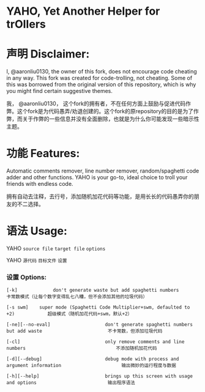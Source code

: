 # YAHO, **Y**et **A**nother **H**elper for tr**O**IIers
# 声明 Disclaimer:
I, @aaronliu0130, the owner of this fork, does not encourage code cheating in any way. This fork was created for code-trolling, not cheating. Some of this was borrowed from the original version of this repository, which is why you might find certain suggestive themes.

我， @aaronliu0130， 这个fork的拥有者，不在任何方面上鼓励与促进代码作弊。这个fork是为代码愚弄/劝退创建的。这个fork的原repository的目的是为了作弊，而关于作弊的一些信息并没有全面删除，也就是为什么你可能发现一些暗示性主题。
# 功能 Features:
Automatic comments remover, line number remover, random/spaghetti code adder and other functions. YAHO is your go-to, ideal choice to troll your friends with endless code.

拥有自动去注释，去行号，添加随机加花代码等功能，是用长长的代码愚弄你的朋友的不二选择。
# 语法 Usage:
YAHO `source file`  `target file`  `options`

YAHO `源代码` `目标文件` `设置`
### 设置 Options:
```
[-k]             don't generate waste but add spaghetti numbers                                卡常数模式（让每个数字变得乱七八糟，但不会添加其他的垃圾代码）

[-s swm]    super mode (Spaghetti Code Multiplier+swm, defaulted to +2)            超级模式（随机加花代码+swm，默认+2）

[-ne][--no-eval]					don't generate spaghetti numbers but add waste                        不卡常数，但添加垃圾代码

[-cl]								only remove comments and line numbers								  不添加随机加花代码

[-d][--debug]						debug mode with process and argument information                      输出微妙的运行程度与数据

[-h][--help]						brings up this screen with usage and options						  输出程序语法
```
